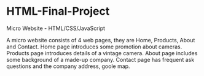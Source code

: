 # HTML-Final-Project
Micro Website - HTML/CSS/JavaScript 

A micro website consists of 4 web pages, they are Home, Products, About and Contact.
Home page introduces some promotion about cameras.
Products page introduces details of a vintage camera.
About page includes some background of a made-up company.
Contact page has frequent ask questions and the company address, goole map.
